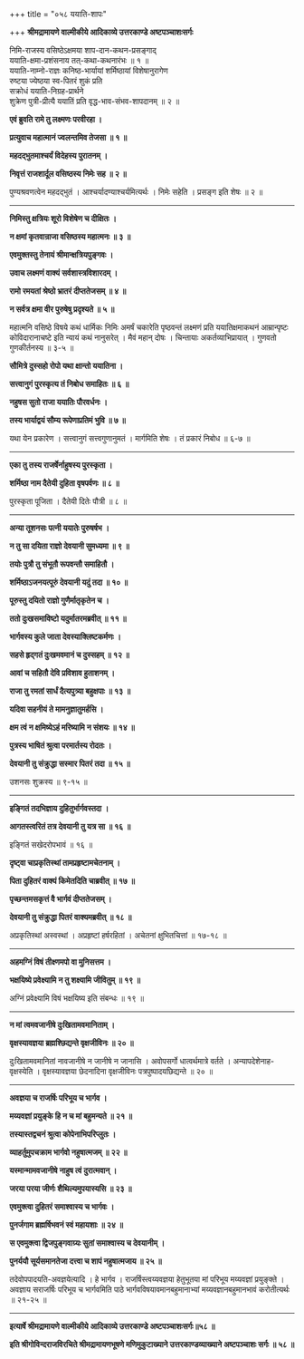 +++
title = "०५८ ययाति-शापः"

+++
**श्रीमद्रामायणे वाल्मीकीये आदिकाव्ये उत्तरकाण्डे अष्टपञ्चाशःसर्गः**

निमि-राजस्य वसिष्ठेऽक्षमया शाप-दान-कथन-प्रसङ्गाद्  
ययाति-क्षमा-प्रशंसनाय तत्-कथा-कथनारंभः ॥ १ ॥  
ययाति-नाम्नो-राज्ञः कनिष्ठ-भार्यायां शर्मिष्ठायां विशेषानुरागेण  
रुष्टया ज्येष्ठया स्व-पितरं शुकं प्रति  
सक्रोधं ययाति-निग्रह-प्रार्थने  
शुक्रेण पुत्री-प्रीत्यै ययातिं प्रति वृद्ध-भाव-संभव-शापदानम् ॥ २ ॥

**एवं ब्रुवति रामे तु लक्ष्मणः परवीरहा ।**

**प्रत्युवाच महात्मानं ज्वलन्तमिव तेजसा ॥ १ ॥**

**महदद्भुतमाश्चर्यं विदेहस्य पुरातनम् ।**

**निवृत्तं राजशार्दूल वसिष्ठस्य निमेः सह ॥ २ ॥**

पुण्यश्रवणत्वेन महदद्भुतं । आश्चर्यादण्याश्चर्यमित्यर्थः । निमेः सहेति । प्रसङ्ग इति शेषः ॥ २ ॥

****

**निमिस्तु क्षत्रियः शूरो विशेषेण च दीक्षितः ।**

**न क्षमां कृतवान्राजा वसिष्ठस्य महात्मनः ॥ ३ ॥**

**एवमुक्तस्तु तेनायं श्रीमान्क्षत्रियपुङ्गवः ।**

**उवाच लक्ष्मणं वाक्यं सर्वशास्त्रविशारदम् ।**

**रामो रमयतां श्रेष्ठो भ्रातरं दीप्ततेजसम् ॥ ४ ॥**

**न सर्वत्र क्षमा वीर पुरुषेषु प्रदृश्यते ॥ ५ ॥**

महात्मनि वसिष्ठे विषये कथं धार्मिकः निमिः अमर्षं चकारेति पृष्ठवन्तं लक्ष्मणं प्रति ययातिक्षमाकथनं आम्रान्पृष्टः कोविदारानाचष्टे इति न्यायं कथं नानुसरेत् । मैवं महान् दोषः । चिन्तायाः अकर्तव्याभिप्रायात् । गुणवतो गुणकीर्तनस्य ॥ ३-५ ॥

**सौमित्रे दुस्सहो रोपो यथा क्षान्तो ययातिना ।**

**सत्त्वानुगं पुरस्कृत्य तं निबोध समाहितः ॥ ६ ॥**

**नहुषस सुतो राजा ययातिः पौरवर्धनः ।**

**तस्य भार्याद्वयं सौम्य रूपेणाप्रतिमं भुवि ॥ ७ ॥**

यथा येन प्रकारेण । सत्त्वानुगं सत्त्वगुणानुमतं । मार्गमिति शेषः । तं प्रकारं निबोध ॥ ६-७ ॥

****

**एका तु तस्य राजर्षेर्नाहुषस्य पुरस्कृता ।**

**शर्मिष्ठा नाम दैतेयी दुहिता वृषपर्वणः ॥ ८ ॥**

पुरस्कृता पूजिता । दैतेयी दितेः पौत्री ॥ ८ ॥

****

**अन्या तूशनसः पत्नी ययातेः पुरुषर्षभ ।**

**न तु सा दयिता राज्ञो देवयानी सुमध्यमा ॥ ९ ॥**

**तयोः पुत्रौ तु संभूतौ रूपवन्तौ समाहितौ ।**

**शर्मिष्ठाऽजनयत्पूरुं देवयानी यदुं तदा ॥ १० ॥**

**पूरुस्तु दयितो राज्ञो गुणैर्मातृकृतेन च ।**

**ततो दुःखसमाविष्टो यदुर्मातरमब्रवीत् ॥ ११ ॥**

**भार्गवस्य कुले जाता देवस्याक्लिष्टकर्मणः ।**

**सहसे हृद्गतं दुःखमवमानं च दुस्सहम् ॥ १२ ॥**

**आवां च सहितौ देवि प्रविशाव हुताशनम् ।**

**राजा तु रमतां सार्धं दैत्यपुत्र्या बहुक्षपाः ॥ १३ ॥**

**यदिवा सहनीयं ते मामनुज्ञातुमर्हसि ।**

**क्षम त्वं न क्षमिष्येऽहं मरिष्यामि न संशयः ॥ १४ ॥**

**पुत्रस्य भाषितं श्रुत्वा परमार्तस्य रोदतः ।**

**देवयानी तु संक्रुद्धा सस्मार पितरं तदा ॥ १५ ॥**

उशनसः शुक्रस्य ॥ ९-१५ ॥

****

**इङ्गितं तदभिज्ञाय दुहितुर्भार्गवस्तदा ।**

**आगतस्त्वरितं तत्र देवयानी तु यत्र सा ॥ १६ ॥**

इङ्गितं सखेदरोपभावं ॥ १६ ॥

**दृष्ट्वा चाप्रकृतिस्थां तामप्रहृष्टामचेतनाम् ।**

**पिता दुहितरं वाक्यं किमेतदिति चाब्रवीत् ॥ १७ ॥**

**पृच्छन्तमसकृत्तं वै भार्गवं दीप्ततेजसम् ।**

**देवयानी तु संक्रुद्धा पितरं वाक्यमब्रवीत् ॥ १८ ॥**

अप्रकृतिस्थां अस्वस्थां । अप्रहृष्टां हर्षरहितां । अचेतनां क्षुभितचित्तां ॥ १७-१८ ॥

****

**अहमग्निं विषं तीक्ष्णमपो वा मुनिसत्तम ।**

**भक्षयिष्ये प्रवेक्ष्यामि न तु शक्ष्यामि जीवितुम् ॥ १९ ॥**

अग्निं प्रवेक्ष्यामि विषं भक्षयिष्य इति संबन्धः ॥ १९ ॥

****

**न मां त्वमवजानीषे दुःखितामवमानिताम् ।**

**वृक्षस्यावज्ञया ब्रह्मश्छिद्यन्ते वृक्षजीविनः ॥ २० ॥**

दुःखितामवमानितां नावजानीषे न जानीषे न जानासि । अवोपसर्गो धात्वर्थमात्रे वर्तते । अन्यापदेशेनाह-वृक्षस्येति । वृक्षस्यावज्ञया छेदनादिना वृक्षजीविनः पत्रपुष्पादयछिद्यन्ते ॥ २० ॥

****

**अवज्ञया च राजर्षिः परिभूय च भार्गव ।**

**मय्यवज्ञां प्रयुङ्के हि न च मां बहुमन्यते ॥ २१ ॥**

**तस्यास्तद्वचनं श्रुत्वा कोपेनाभिपरिप्लुतः ।**

**व्याहर्तुमुपचक्राम भार्गवो नहुषात्मजम् ॥ २२ ॥**

**यस्मान्मामवजानीषे नाहुष त्वं दुरात्मवान् ।**

**जरया परया जीर्णः शैथिल्यमुपयास्यसि ॥ २३ ॥**

**एवमुक्त्वा दुहितरं समाश्वास्य च भार्गवः ।**

**पुनर्जगाम ब्रह्मर्षिभवनं स्वं महायशाः ॥ २४ ॥**

**स एवमुक्त्वा द्विजपुङ्गवाग्र्यः सुतां समाश्वास्य च देवयानीम् ।**

**पुनर्ययौ सूर्यसमानतेजा दत्त्वा च शापं नहुषात्मजाय ॥ २५ ॥**

तदेवोपपादयति-अवज्ञयेत्यादि । हे भार्गव । राजर्षिस्त्वय्यवज्ञया हेतुभूतया मां परिभूय मय्यवज्ञां प्रयुङ्क्ते । अवज्ञाय सराजर्षिः परिभूय च भार्गवमिति पाठे भार्गवविषयावमानबहुमानाभ्यां मय्यवज्ञानबहुमानभावं करोतीत्यर्थः ॥ २१-२५ ॥

****

**इत्यार्षे श्रीमद्रामायणे वाल्मीकीये आदिकाव्ये उत्तरकाण्डे अष्टपञ्चाशःसर्गः॥५८ ॥**

**इति श्रीगोविन्दराजविरचिते श्रीमद्रामायणभूषणे मणिमुकुटाख्याने उत्तरकाण्डव्याख्याने अष्टपञ्चाशः सर्गः ॥ ५८ ॥**
